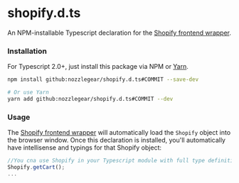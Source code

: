 # shopify.d.ts

An NPM-installable Typescript declaration for the [Shopify frontend wrapper](http://mayert-douglas4935.myshopify.com/pages/api).

### Installation

For Typescript 2.0+, just install this package via NPM or [Yarn](https://github.com/yarnpkg/yarn).

```bash
npm install github:nozzlegear/shopify.d.ts#COMMIT --save-dev

# Or use Yarn
yarn add github:nozzlegear/shopify.d.ts#COMMIT --dev
```

### Usage

The [Shopify frontend wrapper](http://mayert-douglas4935.myshopify.com/pages/api) will automatically load the `Shopify` object into the browser window. Once this declaration is installed, you'll automatically have intellisense and typings for that Shopify object:

```ts
//You cna use Shopify in your Typescript module with full type definitions:
Shopify.getCart();
...
```
